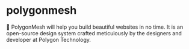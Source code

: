 # polygonmesh
👋 PolygonMesh will help you build beautiful websites in no time. It is an open-source design system crafted meticulously by the designers and developer at Polygon Technology.

